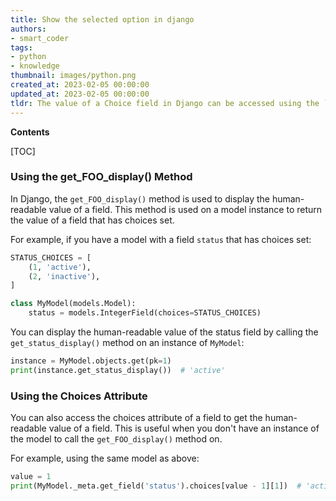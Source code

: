 ```yaml
---
title: Show the selected option in django
authors:
- smart_coder
tags:
- python
- knowledge
thumbnail: images/python.png
created_at: 2023-02-05 00:00:00
updated_at: 2023-02-05 00:00:00
tldr: The value of a Choice field in Django can be accessed using the `value` attribute.
---
```


**Contents**

[TOC]

### Using the get_FOO_display() Method

In Django, the `get_FOO_display()` method is used to display the human-readable value of a field. This method is used on a model instance to return the value of a field that has choices set.

For example, if you have a model with a field `status` that has choices set:

```python
STATUS_CHOICES = [
    (1, 'active'),
    (2, 'inactive'),
]

class MyModel(models.Model):
    status = models.IntegerField(choices=STATUS_CHOICES)
```

You can display the human-readable value of the status field by calling the `get_status_display()` method on an instance of `MyModel`:

```python
instance = MyModel.objects.get(pk=1)
print(instance.get_status_display())  # 'active'
```

### Using the Choices Attribute

You can also access the choices attribute of a field to get the human-readable value of a field. This is useful when you don't have an instance of the model to call the `get_FOO_display()` method on.

For example, using the same model as above:

```python
value = 1
print(MyModel._meta.get_field('status').choices[value - 1][1])  # 'active'
```
